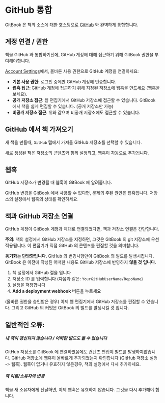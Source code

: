 # GitHub 통합

GitBook 은 책의 소스에 대한 호스팅으로 [GitHub](https://github.com) 와 완벽하게 통합합니다.

## 계정 연결 / 권한

책을 GitHub 와 통합하기전에, GitHub 계정에 대해 접근하기 위해 GitBook 권한을 부여해야합니다. 

[Account Settings](https://www.gitbook.com/settings)에서, 올바른 사용 권한으로 GitHub 계정을 연결하세요:

- **기본 사용 권한**: 로그인 중에만 GitHub 계정에 인증합니다.
- **웹훅 접근**: GitHub 계정에 접근하기 위해 지정된 저장소에 웹훅을 만드세요 ([웹훅](#webhooks)을 보세요).
- **공개 저장소 접근**: 웹 편집기에서 GitHub 저장소에 접근할 수 있습니다. GitBook 에서 책을 쉽게 편집할 수 있습니다. (공개 저장소만 가능)
- **비공개 저장소 접근**: 위와 같으며 비공개 저장소에도 접근할 수 있습니다.

## GitHub 에서 책 가져오기

새 책을 만들때, `GitHub` 탭에서 가져올 GitHub 저장소를 선택할 수 있습니다.

새로 생성된 책은 저장소의 콘텐츠와 함께 설정되고, 웹훅이 자동으로 추가됩니다.

## 웹훅

GitHub 저장소가 변경될 때 웹훅이 GitBook 에 알려줍니다.

GitHub 변경을 GitBook 에서 사용할 수 없다면, 문제의 주된 원인은 웹훅입니다. 저장소의 설정에서 웹훅의 상태를 확인하세요.


## 책과 GitHub 저장소 연결

GitHub 계정이 GitBook 계정과 제대로 연결되었다면, 책과 저장소 연결은 간단합니다.

**주의:** 책의 설정에서 GitHub 저장소를 지정하면, 그것은 GitBook 의 git 저장소에 우선 적용됩니다. 이 편집기가 직접 GitHub 의 콘텐츠를 편집할 것을 의미합니다.

**동기화는 단방향입니다**. GitHub 의 변경사항만이 GitBook 의 빌드를 발생시킵니다. GitBook 은 이전에 작성된 어떠한 내용도 GitHub 저장소에 반영하지 **않을 것 입니다**.

1. 책 설정에서 GitHub 절을 엽니다
2. 저장소 ID 를 입력합니다 (다음과 같은: `YourGitHubUserName/RepoName`)
3. 설정을 저장합니다
4. **Add a deployment webhook** 버튼을 누르세요

(올바른 권한을 승인받은 경우) 이제 웹 편집기에서 GitHub 저장소를 편집할 수 있습니다. 그리고 GitHub 의 커밋은 GitBook 의 빌드를 발생시킬 것 입니다.

## 일반적인 오류:

##### 내 책이 갱신되지 않습니다 / 어떠한 빌드도 볼 수 없습니다

GitHub 저장소를 GitBook 에 연결하였음에도 컨텐츠 편집이 빌드를 발생하지않습니다.
GitHub 저장소에 웹훅이 올바르게 추가되었는지 확인합니다 (GitHub 저장소 설정 -> 웹훅). 웹훅이 없거나 유효하지 않은경우, 책의 설정에서 다시 추가하세요.

##### 책 이름/소유자의 변경

책을 새 소유자에게 전달하면, 이제 웹훅은 유효하지 않습니다. 그것을 다시 추가해야 합니다.
